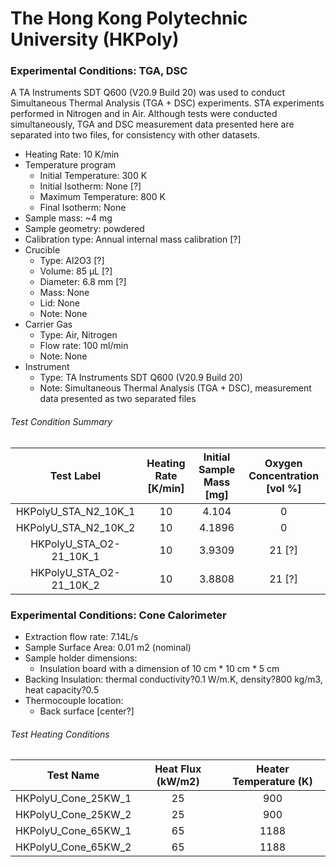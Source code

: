 # The Hong Kong Polytechnic University (HKPoly)

### Experimental Conditions: TGA, DSC
A TA Instruments SDT Q600 (V20.9 Build 20) was used to conduct Simultaneous Thermal Analysis (TGA + DSC) experiments. STA experiments performed in Nitrogen and in Air. Although tests were conducted simultaneously, TGA and DSC measurement data presented here are separated into two files, for consistency with other datasets.

* Heating Rate: 10 K/min
* Temperature program
  - Initial Temperature: 300 K
  - Initial Isotherm: None [?]
  - Maximum Temperature: 800 K
  - Final Isotherm: None
* Sample mass: ~4 mg
* Sample geometry: powdered
* Calibration type: Annual internal mass calibration  [?]
* Crucible
  - Type: Al2O3 [?]
  - Volume: 85 µL [?]
  - Diameter: 6.8 mm [?]
  - Mass: None
  - Lid: None
  - Note: None
* Carrier Gas
  - Type: Air, Nitrogen
  - Flow rate: 100 ml/min
  - Note: None
* Instrument
  - Type: TA Instruments SDT Q600 (V20.9 Build 20)
  - Note: Simultaneous Thermal Analysis (TGA + DSC), measurement data presented as two separated files

###### Test Condition Summary

| Test Label | Heating Rate [K/min] | Initial Sample Mass [mg] | Oxygen Concentration [vol %] |
|:----------:|:--------------------:|:------------------------:|:------------------------------:|
| HKPolyU\_STA\_N2\_10K\_1    | 10 | 4.104  |  0     |  
| HKPolyU\_STA\_N2\_10K\_2    | 10 | 4.1896 |  0     |  
| HKPolyU\_STA\_O2-21\_10K\_1 | 10 | 3.9309 | 21 [?] |  
| HKPolyU\_STA\_O2-21\_10K\_2 | 10 | 3.8808 | 21 [?] |  


### Experimental Conditions: Cone Calorimeter
* Extraction flow rate: 7.14L/s
* Sample Surface Area: 0.01 m2 (nominal)
* Sample holder dimensions:
    - Insulation board with a dimension of 10 cm * 10 cm * 5 cm
* Backing Insulation: thermal conductivity?0.1 W/m.K, density?800 kg/m3, heat capacity?0.5
* Thermocouple location:
    - Back surface [center?]

###### Test Heating Conditions  
|Test Name | Heat Flux (kW/m2)| Heater Temperature (K)
|----------|:------:| :---: |
|HKPolyU\_Cone\_25KW\_1 | 25| 900  |
|HKPolyU\_Cone\_25KW\_2 | 25| 900  |
|HKPolyU\_Cone\_65KW\_1 | 65| 1188 |
|HKPolyU\_Cone\_65KW\_2 | 65| 1188 |
